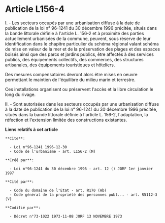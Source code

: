 # Article L156-4

I. - Les secteurs occupés par une urbanisation diffuse à la date de publication de la loi n° 96-1241 du 30 décembre 1996
précitée, situés dans la bande littorale définie à l'article L. 156-2 et à proximité des parties actuellement urbanisées de
la commune, peuvent, sous réserve de leur identification dans le chapitre particulier du schéma régional valant schéma de
mise en valeur de la mer et de la préservation des plages et des espaces boisés ainsi que des parcs et jardins publics, être
affectés à des services publics, des équipements collectifs, des commerces, des structures artisanales, des équipements
touristiques et hôteliers.

Des mesures compensatoires devront alors être mises en oeuvre permettant le maintien de l'équilibre du milieu marin et
terrestre.

Ces installations organisent ou préservent l'accès et la libre circulation le long du rivage.

II. - Sont autorisées dans les secteurs occupés par une urbanisation diffuse à la date de publication de la loi n° 96-1241 du
30 décembre 1996 précitée, situés dans la bande littorale définie à l'article L. 156-2, l'adaptation, la réfection et
l'extension limitée des constructions existantes.

**Liens relatifs à cet article**

	**Cite**:

	  - Loi n°96-1241 1996-12-30
	  - Code de l'urbanisme - art. L156-2 (M)

	**Créé par**:

	  - Loi n°96-1241 du 30 décembre 1996 - art. 12 () JORF 1er janvier 1997

	**Cité par**:

	  - Code du domaine de l'Etat - art. R170 (Ab)
	  - Code général de la propriété des personnes publ... - art. R5112-3 (V)

	**Codifié par**:

	  - Décret n°73-1022 1973-11-08 JORF 13 NOVEMBRE 1973
